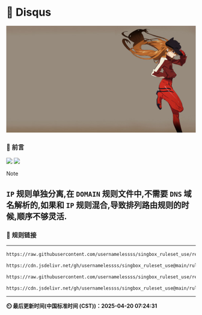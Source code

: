 
# 🧸 Disqus
![](https://raw.githubusercontent.com/usernamelessss/picture-bed/main/images/202504042256831.jpg)
### 📣 前言
![](https://shields.io/badge/-移除重复规则-ff69b4) ![](https://shields.io/badge/-IP&nbsp;规则单独存放不与&nbsp;DOMAIN&nbsp;等混合-green)
> [!NOTE]
**`IP` 规则单独分离,在 `DOMAIN` 规则文件中,不需要 `DNS` 域名解析的,如果和 `IP` 规则混合,导致排列路由规则的时候,顺序不够灵活.**
---

###  🔗 规则链接
---

```url
https://raw.githubusercontent.com/usernamelessss/singbox_ruleset_use/refs/heads/main/rule/Disqus/Disqus_No_IP.json
```

```url
https://cdn.jsdelivr.net/gh/usernamelessss/singbox_ruleset_use@main/rule/Disqus/Disqus_No_IP.json
```

```url
https://raw.githubusercontent.com/usernamelessss/singbox_ruleset_use/refs/heads/main/rule/Disqus/Disqus_No_IP.srs
```

```url
https://cdn.jsdelivr.net/gh/usernamelessss/singbox_ruleset_use@main/rule/Disqus/Disqus_No_IP.srs
```

---
**⏲️ 最后更新时间(中国标准时间 (CST))：2025-04-20 07:24:31**